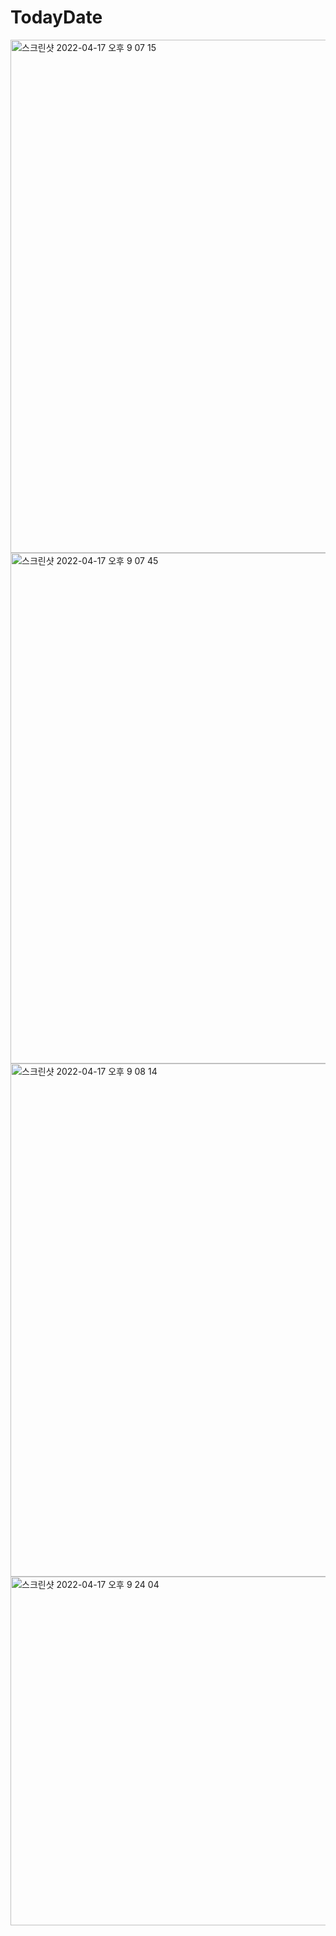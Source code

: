 # TodayDate
<img width="821" alt="스크린샷 2022-04-17 오후 9 07 15" src="https://user-images.githubusercontent.com/80115601/163925338-b3fe1973-0a94-40f6-b688-c49f5e443dea.png">
<img width="817" alt="스크린샷 2022-04-17 오후 9 07 45" src="https://user-images.githubusercontent.com/80115601/163925398-4ed114d9-821c-4122-8659-8472ad2ee14b.png">
<img width="821" alt="스크린샷 2022-04-17 오후 9 08 14" src="https://user-images.githubusercontent.com/80115601/163925456-897b8f54-9526-401e-b395-2b0dcb46d297.png">
<img width="558" alt="스크린샷 2022-04-17 오후 9 24 04" src="https://user-images.githubusercontent.com/80115601/163925494-ca3cdda5-29eb-47f5-88a9-3b28209a29af.png">
